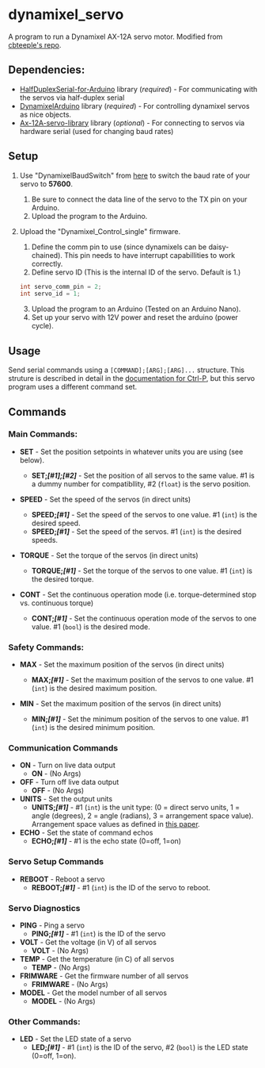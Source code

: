 # dynamixel_servo
A program to run a Dynamixel AX-12A servo motor. Modified from [cbteeple's repo](https://github.com/cbteeple/dynamixel_servo). 

## Dependencies:
- [HalfDuplexSerial-for-Arduino](https://github.com/akira215/HalfDuplexSerial-for-Arduino) library (_required_) - For communicating with the servos via half-duplex serial
- [DynamixelArduino](https://github.com/akira215/DynamixelArduino) library (_required_) - For controlling dynamixel servos as nice objects.
- [Ax-12A-servo-library](https://github.com/jumejume1/AX-12A-servo-library) library (_optional_) - For connecting to servos via hardware serial (used for changing baud rates)

## Setup
1. Use "DynamixelBaudSwitch" from [here](https://github.com/cbteeple/dynamixel_servo) to switch the baud rate of your servo to **57600**.
	1. Be sure to connect the data line of the servo to the TX pin on your Arduino.
	2. Upload the program to the Arduino.
2. Upload the "Dynamixel_Control_single" firmware.
	1. Define the comm pin to use (since dynamixels can be daisy-chained). This pin needs to have interrupt capabillities to work correctly.
	2. Define servo ID (This is the internal ID of the servo. Default is 1.)
	
	```cpp
	int servo_comm_pin = 2;
	int servo_id = 1;
	```
	3. Upload the program to an Arduino (Tested on an Arduino Nano).
	4. Set up your servo with 12V power and reset the arduino (power cycle).
## Usage
Send serial commands using a `[COMMAND];[ARG];[ARG]...` structure. This struture is described in detail in the [documentation for Ctrl-P](https://ctrl-p.cbteeple.com/latest/firmware/firmware_commands), but this servo program uses a different command set.

## Commands

### Main Commands:
- **SET** - Set the position setpoints in whatever units you are using (see below).
  - **SET;_[#1];[#2]_** - Set the position of all servos to the same value. #1 is a dummy number for compatibllity, #2 (`float`) is the servo position.
- **SPEED** - Set the speed of the servos (in direct units)
  - **SPEED;_[#1]_** - Set the speed of the servos to one value. #1 (`int`) is the desired speed.
  - **SPEED;_[#1]_** - Set the speed of the servos. #1 (`int`) is the desired speeds. 
- **TORQUE** - Set the torque of the servos (in direct units)
  - **TORQUE;_[#1]_** - Set the torque of the servos to one value. #1 (`int`) is the desired torque.
  
- **CONT** - Set the continuous operation mode (i.e. torque-determined stop vs. continuous torque)
  - **CONT;_[#1]_** - Set the continuous operation mode of the servos to one value. #1 (`bool`) is the desired mode.

### Safety Commands:
- **MAX** - Set the maximum position of the servos (in direct units)
  - **MAX;_[#1]_** - Set the maximum position of the servos to one value. #1 (`int`) is the desired maximum position.
 
- **MIN** - Set the maximum position of the servos (in direct units)
  - **MIN;_[#1]_** - Set the minimum position of the servos to one value. #1 (`int`) is the desired minimum position.
  

### Communication Commands
- **ON** - Turn on live data output
  - **ON** - (No Args)
- **OFF** - Turn off live data output
  - **OFF** - (No Args)
- **UNITS** - Set the output units 
  - **UNITS;_[#1]_** - #1 (`int`) is the unit type: (0 = direct servo units, 1 = angle (degrees), 2 = angle (radians), 3 = arrangement space value). Arrangement space values as defined in [this paper](https://cv.cbteeple.com/papers/teeple2021arrangement.pdf). 
- **ECHO** - Set the state of command echos
  - **ECHO;_[#1]_** - #1 is the echo state (0=off, 1=on)

### Servo Setup Commands
- **REBOOT** - Reboot a servo
  - **REBOOT;_[#1]_** - #1 (`int`) is the ID of the servo to reboot.
 
### Servo Diagnostics
- **PING** - Ping a servo
  - **PING;_[#1]_** - #1 (`int`) is the ID of the servo
- **VOLT** - Get the voltage (in V) of all servos
  - **VOLT** - (No Args)
- **TEMP** - Get the temperature (in C) of all servos
  - **TEMP** - (No Args)
- **FRIMWARE** - Get the firmware number of all servos
  - **FRIMWARE** - (No Args)
- **MODEL** - Get the model number of all servos
  - **MODEL** - (No Args)
  
### Other Commands:
- **LED** - Set the LED state of a servo
  - **LED;_[#1]_** - #1 (`int`) is the ID of the servo, #2 (`bool`) is the LED state (0=off, 1=on).


